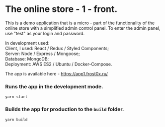 # The online store - 1 - front.  
This is a demo application that is a micro - part of the functionality of the online store with a simplified admin control panel. To enter the admin panel, use "test" as your login and password.

In development used:  
Сlient, I used: React / Redux / Styled Components;  
Server: Node / Express / Mongoose;  
Database: MongoDB;  
Deployment: AWS ES2 / Ubuntu / Docker-Compose.  

The app is available here - https://app1.frost0x.ru/

### Runs the app in the development mode.  
`yarn start`

### Builds the app for production to the `build` folder.  
`yarn build`
